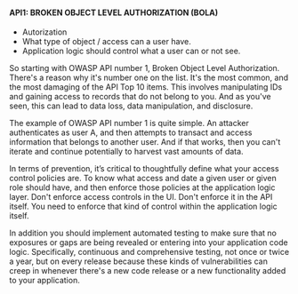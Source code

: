 

#### API1: BROKEN OBJECT LEVEL AUTHORIZATION (BOLA)
- Autorization
- What type of object / access can a user have.
- Application logic should control what a user can or not see. 

So starting with OWASP API number 1, Broken Object Level Authorization. There's a reason why it's number one on the list. It's the most common, and the most damaging of the API Top 10 items. This involves manipulating IDs and gaining access to records that do not belong to you. And as you've seen, this can lead to data loss, data manipulation, and disclosure. 

 

The example of OWASP API number 1 is quite simple. An attacker authenticates as user A, and then attempts to transact and access information that belongs to another user. And if that works, then you can't iterate and continue potentially to harvest vast amounts of data.

 

In terms of prevention, it’s critical to thoughtfully define what your access control policies are. To know what access and date a given user or given role should have, and then enforce those policies at the application logic layer. Don't enforce access controls in the UI. Don't enforce it in the API itself. You need to enforce that kind of control within the application logic itself.

 

In addition you should implement automated testing to make sure that no exposures or gaps are being revealed or entering into your application code logic. Specifically, continuous and comprehensive testing, not once or twice a year, but on every release because these kinds of vulnerabilities can creep in whenever there's a new code release or a new functionality added to your application.
